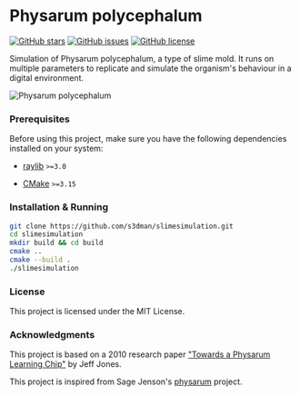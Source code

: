 # Physarum polycephalum

[![GitHub stars](https://img.shields.io/github/stars/s3dman/slimesimulation)](https://github.com/s3dkaj/slimesimulation/stargazers)
[![GitHub issues](https://img.shields.io/github/issues/s3dman/slimesimulation)](https://github.com/s3dman/slimesimulation/issues)
[![GitHub license](https://img.shields.io/github/license/s3dman/slimesimulation)](https://github.com/s3dman/slimesimulation/blob/main/LICENSE)

Simulation of Physarum polycephalum, a type of slime mold. It runs on multiple parameters to replicate and simulate the organism's behaviour in a digital environment.

![Physarum polycephalum](https://i.imgur.com/QNRQ1qJ.png)

### Prerequisites

Before using this project, make sure you have the following dependencies installed on your system:

- [raylib](https://github.com/raysan5/raylib) `>=3.0`

- [CMake](https://cmake.org/) `>=3.15`

### Installation & Running

```bash
git clone https://github.com/s3dman/slimesimulation.git
cd slimesimulation
mkdir build && cd build
cmake ..
cmake --build .
./slimesimulation
```

### License
This project is licensed under the MIT License.

### Acknowledgments
This project is based on a 2010 research paper ["Towards a Physarum Learning Chip"](https://uwe-repository.worktribe.com/output/980579) by Jeff Jones.

This project is inspired from Sage Jenson's [physarum](https://cargocollective.com/sagejenson/physarum) project.
